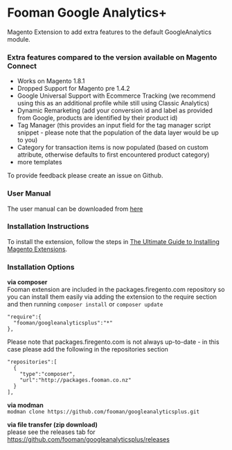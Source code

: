 Fooman Google Analytics+
===================

Magento Extension to add extra features to the default GoogleAnalytics module.

### Extra features compared to the version available on Magento Connect

- Works on Magento 1.8.1
- Dropped Support for Magento pre 1.4.2
- Google Universal Support with Ecommerce Tracking (we recommend using this as an additional profile while still using Classic Analytics)
- Dynamic Remarketing (add your conversion id and label as provided from Google, products are identified by their product id)
- Tag Manager (this provides an input field for the tag manager script snippet - please note that the population of the data layer would be up to you)
- Category for transaction items is now populated (based on custom attribute, otherwise defaults to first encountered product category)
- more templates

To provide feedback please create an issue on Github.

### User Manual
The user manual can be downloaded from [here](http://store.fooman.co.nz/to/GoogleAnalyticsPlus/manual)

### Installation Instructions
To install the extension, follow the steps in [The Ultimate Guide to Installing Magento Extensions](http://cdn.fooman.co.nz/media/custom/upload/TheUltimateGuidetoInstallingMagentoExtensions.pdf).

### Installation Options

**via composer**  
Fooman extension are included in the packages.firegento.com repository so you can install them easily via adding the extension to the require section and then running `composer install` or `composer update`

    "require":{
      "fooman/googleanalyticsplus":"*"
    },

Please note that packages.firegento.com is not always up-to-date - in this case please add the following in the repositories section

    "repositories":[
      {
        "type":"composer",
        "url":"http://packages.fooman.co.nz"
      }
    ],

**via modman**    
`modman clone https://github.com/fooman/googleanalyticsplus.git`   

**via file transfer (zip download)**  
    please see the releases tab for https://github.com/fooman/googleanalyticsplus/releases
    
